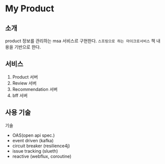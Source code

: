 # My Product

## 소개

product 정보를 관리하는 msa 서비스르 구현한다.
`스프링으로 하는 마이크로서비스` 책 내용을 기반으로 한다.

## 서비스

1. Product 서버
2. Review 서버
3. Recommendation 서버
4. bff 서버

## 사용 기술

기술

- OAS(open api spec.)
- event driven (kafka)
- circuit breaker (resilience4j)
- issue tracking (slueth)
- reactive (webflux, coroutine)


